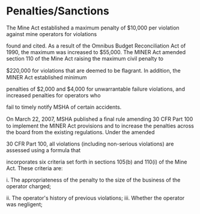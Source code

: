 # Penalties/Sanctions

The Mine Act established a maximum penalty of $10,000 per violation against mine operators for violations

found and cited. As a result of the Omnibus Budget Reconciliation Act of 1990, the maximum was increased to $55,000. The MINER Act amended section 110 of the Mine Act raising the maximum civil penalty to

$220,000 for violations that are deemed to be ﬂagrant. In addition, the MINER Act established minimum

penalties of $2,000 and $4,000 for unwarrantable failure violations, and increased penalties for operators who

fail to timely notify MSHA of certain accidents.

On March 22, 2007, MSHA published a ﬁnal rule amending 30 CFR Part 100 to implement the MINER Act provisions and to increase the penalties across the board from the existing regulations. Under the amended

30 CFR Part 100, all violations (including non-serious violations) are assessed using a formula that

incorporates six criteria set forth in sections 105(b) and 110(i) of the Mine Act. These criteria are:

i. The appropriateness of the penalty to the size of the business of the operator charged;

ii. The operator's history of previous violations; iii. Whether the operator was negligent;